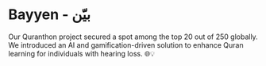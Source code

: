 # Bayyen - بيّن

Our Quranthon project secured a spot among the top 20 out of 250 globally.
We introduced an AI and gamification-driven solution to enhance Quran learning for individuals with hearing loss. 🌐💡

